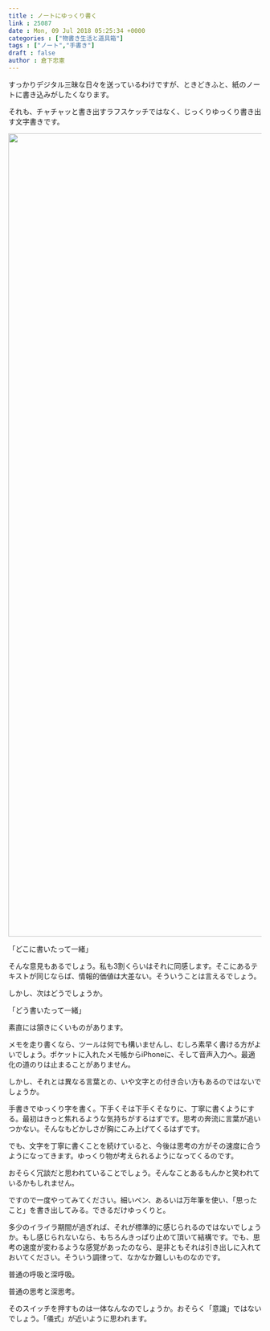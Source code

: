 ```yaml
---
title : ノートにゆっくり書く
link : 25087
date : Mon, 09 Jul 2018 05:25:34 +0000
categories : ["物書き生活と道具箱"]
tags : ["ノート","手書き"]
draft : false
author : 倉下忠憲
---
```


すっかりデジタル三昧な日々を送っているわけですが、ときどきふと、紙のノートに書き込みがしたくなります。

それも、チャチャッと書き出すラフスケッチではなく、じっくりゆっくり書き出す文字書きです。

<a href="https://rashita.net/blog/?attachment_id=25088" rel="attachment wp-att-25088"><img src="https://rashita.net/blog/wp-content/uploads/2018/07/1BD4FB38-8DBE-4979-99E9-23CE0B1F058D.jpg" alt="" width="1200" height="1600" class="alignnone size-full wp-image-25088" /></a>

「どこに書いたって一緒」

そんな意見もあるでしょう。私も3割くらいはそれに同感します。そこにあるテキストが同じならば、情報的価値は大差ない。そういうことは言えるでしょう。

しかし、次はどうでしょうか。

「どう書いたって一緒」

素直には頷きにくいものがあります。

メモを走り書くなら、ツールは何でも構いませんし、むしろ素早く書ける方がよいでしょう。ポケットに入れたメモ帳からiPhoneに、そして音声入力へ。最適化の道のりは止まることがありません。

しかし、それとは異なる言葉との、いや文字との付き合い方もあるのではないでしょうか。

手書きでゆっくり字を書く。下手くそは下手くそなりに、丁寧に書くようにする。最初はきっと焦れるような気持ちがするはずです。思考の奔流に言葉が追いつかない。そんなもどかしさが胸にこみ上げてくるはずです。

でも、文字を丁寧に書くことを続けていると、今後は思考の方がその速度に合うようになってきます。ゆっくり物が考えられるようになってくるのです。

おそらく冗談だと思われていることでしょう。そんなことあるもんかと笑われているかもしれません。

ですので一度やってみてください。細いペン、あるいは万年筆を使い、「思ったこと」を書き出してみる。できるだけゆっくりと。

多少のイライラ期間が過ぎれば、それが標準的に感じられるのではないでしょうか。もし感じられないなら、もちろんきっぱり止めて頂いて結構です。でも、思考の速度が変わるような感覚があったのなら、是非ともそれは引き出しに入れておいてください。そういう調律って、なかなか難しいものなのです。

普通の呼吸と深呼吸。

普通の思考と深思考。

そのスイッチを押すものは一体なんなのでしょうか。おそらく「意識」ではないでしょう。「儀式」が近いように思われます。
